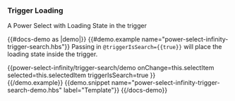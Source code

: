 ### Trigger Loading

A Power Select with Loading State in the trigger

{{#docs-demo as |demo|}}
    {{#demo.example name="power-select-infinity-trigger-search.hbs"}}
        Passing in `@triggerIsSearch={{true}}` will place the loading state inside the trigger.    
        <div class="col-5 px-0 mt-3">
            {{power-select-infinity/trigger-search/demo
                onChange=this.selectItem
                selected=this.selectedItem
                triggerIsSearch=true
            }}
        </div>
    {{/demo.example}}
    {{demo.snippet name="power-select-infinity-trigger-search-demo.hbs" label="Template"}}
{{/docs-demo}}